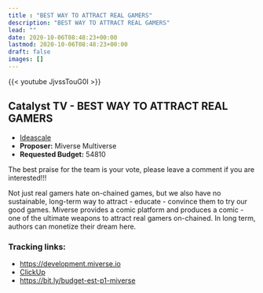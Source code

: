 ```yaml
---
title : "BEST WAY TO ATTRACT REAL GAMERS"
description: "BEST WAY TO ATTRACT REAL GAMERS"
lead: ""
date: 2020-10-06T08:48:23+00:00
lastmod: 2020-10-06T08:48:23+00:00
draft: false
images: []
---
```


{{<  youtube JjvssTouG0I >}}

## Catalyst TV - BEST WAY TO ATTRACT REAL GAMERS

- [Ideascale](https://cardano.ideascale.com/c/idea/417258)
- **Proposer:** Miverse Multiverse
- **Requested Budget:** 54810

The best praise for the team is your vote, please leave a comment if you are interested!!!

Not just real gamers hate on-chained games, but we also have no sustainable, long-term way to attract - educate - convince them to try our good games. Miverse provides a comic platform and produces a comic - one of the ultimate weapons to attract real gamers on-chained. In long term, authors can monetize their dream here.


### Tracking links:

- <https://development.miverse.io>
- [ClickUp](https://sharing.clickup.com/7505985/wb/h/75221-4427/6e95e3b6bd013b0?utm_source=clickup&utm_medium=roadmap,whiteboard&utm_campaign=catalyst_f9)
- <https://bit.ly/budget-est-p1-miverse>




